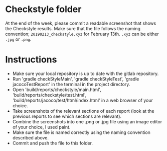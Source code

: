 # Checkstyle folder

At the end of the week, please commit a readable screenshot that shows the Checkstyle results. 
Make sure that the file follows the naming convention; `20190213_checkstyle.xyz` for February 13th.
`.xyz` can be either `.jpg` or `.png`.

# Instructions

* Make sure your local repository is up to date with the gitlab repository.
* Run 'gradle checkStyleMain', 'gradle checkStyleTest', 'gradle jacocoTestReport' in the terminal in the project directory.
* Open 'build/reports/checkstyle/main.html', 'build/reports/checkstyle/test.html', 'build/reports/jacoco/test/html/index.html' in a web browser of your choice.
* Take screenshots of the relevant sections of each report (look at the previous reports to see which sections are relevant).
* Combine the screenshots into one .png or .jpg file using an image editor of your choice, I used paint.
* Make sure the file is named correctly using the naming convention described above.
* Commit and push the file to this folder.